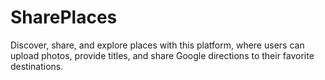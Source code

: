 # SharePlaces
Discover, share, and explore places with this platform, where users can upload photos, provide titles, and share Google directions to their favorite destinations.
